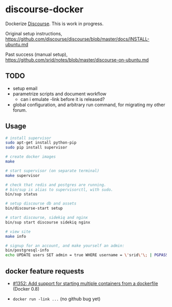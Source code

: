 <!-- -*- mode: Markdown; -*- -->

discourse-docker
================

Dockerize [Discourse](http://discourse.org/). This is work in
progress.

Original setup instructions,
https://github.com/discourse/discourse/blob/master/docs/INSTALL-ubuntu.md

Past success (manual setup),
https://github.com/srid/notes/blob/master/discourse-on-ubuntu.md

TODO
----

* setup email
* parametrize scripts and document workflow
  * can i emulate -link before it is released?
* global configuration, and arbitrary run command, for migrating my other forum.

Usage
-----

```bash
# install supervisor
sudo apt-get install python-pip
sudo pip install supervisor

# create docker images
make

# start supervisor (on separate terminal)
make supervisor

# check that redis and postgres are running.
# bin/sup is alias to supervisorctl, with sudo.
bin/sup status  

# setup discourse db and assets
bin/discourse-start setup

# start discourse, sidekiq and nginx
bin/sup start discourse sidekiq nginx

# view site
make info

# signup for an account, and make yourself an admin:
bin/postgresql-info
echo UPDATE users SET admin = true WHERE username = \'srid\'\; | PGPASSWORD=postgres psql -p 5432 -U root -h 172.17.0.12 -d postgres
```

docker feature requests
-----------------------

* [#1352: Add support for starting multiple containers from a
  dockerfile](https://github.com/dotcloud/docker/issues/1352) (Docker
  0.8)

* `docker run -link ...` (no github bug yet)
